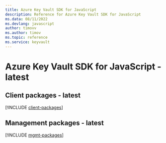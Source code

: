 ```yaml
---
title: Azure Key Vault SDK for JavaScript
description: Reference for Azure Key Vault SDK for JavaScript
ms.data: 08/11/2022
ms.devlang: javascript
author: timovv
ms.author: timov
ms.topic: reference
ms.service: keyvault
---
```

# Azure Key Vault SDK for JavaScript - latest

## Client packages - latest
[!INCLUDE [client-packages](key-vault-client-index.md)]
## Management packages - latest
[!INCLUDE [mgmt-packages](key-vault-mgmt-index.md)]